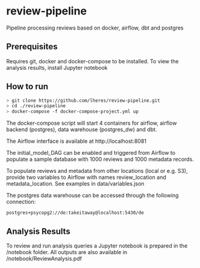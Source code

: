 # review-pipeline
Pipeline processing reviews based on docker, airflow, dbt and postgres 

## Prerequisites

Requires git, docker and docker-compose to be installed. To view the analysis results, install Jupyter notebook

## How to run

```bash
> git clone https://github.com/lheres/review-pipeline.git
> cd ./review-pipeline
> docker-compose -f docker-compose-project.yml up
```

The docker-compose script will start 4 containers for airflow, airflow backend (postgres), data warehouse (postgres_dw) and dbt.

The Airflow interface is available at http://localhost:8081

The initial_model_DAG can be enabled and triggered from Airflow to populate a sample database with 1000 reviews and 1000 metadata records.

To populate reviews and metadata from other locations (local or e.g. S3), provide two variables to Airflow with names review_location and metadata_location. See examples in data/variables.json

The postgres data warehouse can be accessed through the following connection:

```
postgres+psycopg2://de:takeitaway@localhost:5430/de
```

## Analysis Results

To review and run analysis queries a Jupyter notebook is prepared in the /notebook folder.
All outputs are also available in /notebook/ReviewAnalysis.pdf